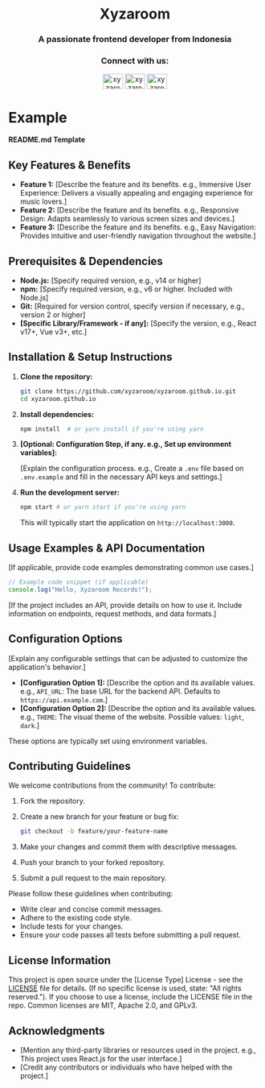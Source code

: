 <!--
**xyzaroom/xyzaroom** is a ✨ _special_ ✨ repository because its `README.md` (this file) appears on your GitHub profile.

Here are some ideas to get you started:

- 🔭 I’m currently working on ...
- 🌱 I’m currently learning ...
- 👯 I’m looking to collaborate on ...
- 🤔 I’m looking for help with ...
- 💬 Ask me about ...
- 📫 How to reach me: ...
- 😄 Pronouns: ...
- ⚡ Fun fact: ...
-->
<h1 align="center">Xyzaroom</h1>
<h3 align="center">A passionate frontend developer from Indonesia</h3>

<h3 align="center">Connect with us:</h3>
<p align="center">
<a href="https://twitter.com/xyzaroom" target="blank"><img align="center" src="https://raw.githubusercontent.com/rahuldkjain/github-profile-readme-generator/master/src/images/icons/Social/twitter.svg" alt="xyzaroom" height="30" width="40" /></a>
<a href="https://instagram.com/xyzaroom" target="blank"><img align="center" src="https://raw.githubusercontent.com/rahuldkjain/github-profile-readme-generator/master/src/images/icons/Social/instagram.svg" alt="xyzaroom" height="30" width="40" /></a>
<a href="https://www.youtube.com/c/xyzaroom" target="blank"><img align="center" src="https://raw.githubusercontent.com/rahuldkjain/github-profile-readme-generator/master/src/images/icons/Social/youtube.svg" alt="xyzaroom" height="30" width="40" /></a>
</p>

# Example
**README.md Template**

## Key Features & Benefits

*   **Feature 1:** [Describe the feature and its benefits. e.g., Immersive User Experience: Delivers a visually appealing and engaging experience for music lovers.]
*   **Feature 2:** [Describe the feature and its benefits. e.g., Responsive Design: Adapts seamlessly to various screen sizes and devices.]
*   **Feature 3:** [Describe the feature and its benefits. e.g., Easy Navigation: Provides intuitive and user-friendly navigation throughout the website.]

## Prerequisites & Dependencies

*   **Node.js:**  [Specify required version, e.g., v14 or higher]
*   **npm:** [Specify required version, e.g., v6 or higher.  Included with Node.js]
*   **Git:** [Required for version control, specify version if necessary, e.g., version 2 or higher]
*   **[Specific Library/Framework - if any]:** [Specify the version, e.g., React v17+, Vue v3+, etc.]

## Installation & Setup Instructions

1.  **Clone the repository:**

    ```bash
    git clone https://github.com/xyzaroom/xyzaroom.github.io.git
    cd xyzaroom.github.io
    ```

2.  **Install dependencies:**

    ```bash
    npm install  # or yarn install if you're using yarn
    ```

3.  **[Optional: Configuration Step, if any. e.g., Set up environment variables]:**

    [Explain the configuration process. e.g., Create a `.env` file based on `.env.example` and fill in the necessary API keys and settings.]

4.  **Run the development server:**

    ```bash
    npm start # or yarn start if you're using yarn
    ```

    This will typically start the application on `http://localhost:3000`.

## Usage Examples & API Documentation

[If applicable, provide code examples demonstrating common use cases.]

```javascript
// Example code snippet (if applicable)
console.log("Hello, Xyzaroom Records!");
```

[If the project includes an API, provide details on how to use it.  Include information on endpoints, request methods, and data formats.]

## Configuration Options

[Explain any configurable settings that can be adjusted to customize the application's behavior.]

*   **[Configuration Option 1]:** [Describe the option and its available values. e.g., `API_URL`:  The base URL for the backend API. Defaults to `https://api.example.com`.]
*   **[Configuration Option 2]:** [Describe the option and its available values. e.g., `THEME`:  The visual theme of the website.  Possible values: `light`, `dark`.]

These options are typically set using environment variables.

## Contributing Guidelines

We welcome contributions from the community! To contribute:

1.  Fork the repository.
2.  Create a new branch for your feature or bug fix:

    ```bash
    git checkout -b feature/your-feature-name
    ```

3.  Make your changes and commit them with descriptive messages.
4.  Push your branch to your forked repository.
5.  Submit a pull request to the main repository.

Please follow these guidelines when contributing:

*   Write clear and concise commit messages.
*   Adhere to the existing code style.
*   Include tests for your changes.
*   Ensure your code passes all tests before submitting a pull request.

## License Information

This project is open source under the [License Type] License - see the [LICENSE](LICENSE) file for details.  (If no specific license is used, state: "All rights reserved.").  If you choose to use a license, include the LICENSE file in the repo. Common licenses are MIT, Apache 2.0, and GPLv3.

## Acknowledgments

*   [Mention any third-party libraries or resources used in the project. e.g., This project uses React.js for the user interface.]
*   [Credit any contributors or individuals who have helped with the project.]
